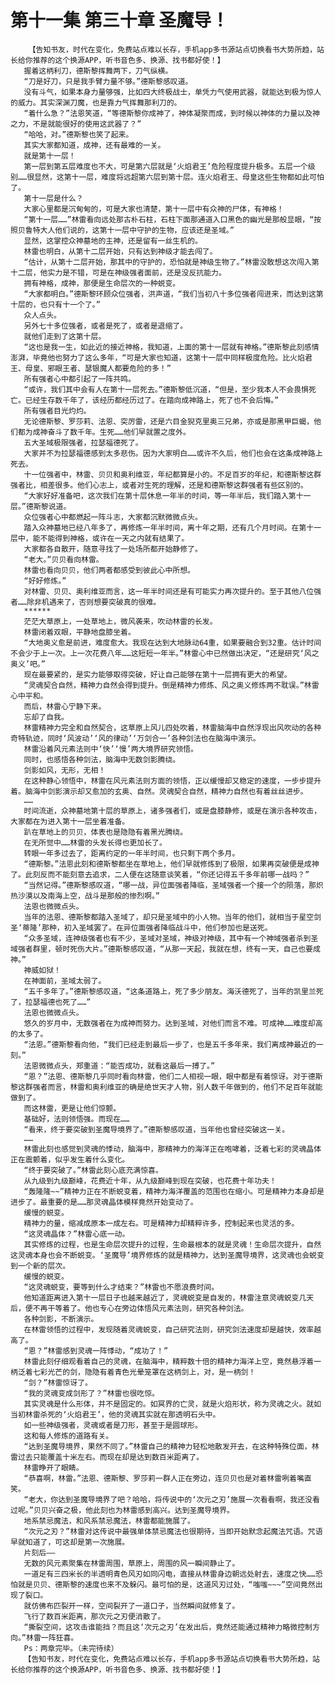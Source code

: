 # 第十一集 第三十章 圣魔导！
        【告知书友，时代在变化，免费站点难以长存，手机app多书源站点切换看书大势所趋，站长给你推荐的这个换源APP，听书音色多、换源、找书都好使！】
       握着这柄利刀，德斯黎挥舞两下，刀气纵横。
       “刀是好刀，只是我手臂力量不够。”德斯黎感叹道。
       没有斗气，如果本身力量够强，比如四大终极战士，单凭力气使用武器，就能达到极为惊人的威力。其实深渊刀魔，也是靠力气挥舞那利刀的。
       “着什么急？”法恩笑道，“等德斯黎你成神了，神体凝聚而成，到时候以神体的力量以及神之力，不是就能很好的使用这武器了？”
       “哈哈，对。”德斯黎也笑了起来。
       其实大家都知道，成神，还有最难的一关。
       就是第十一层！
       第一层到第五层难度也不大，可是第六层就是‘火焰君王’危险程度提升极多。五层一个级别……很显然，这第十一层，难度将远超第六层到第十层。连火焰君王、母皇这些生物都如此可怕了。
       第十一层是什么？
       大家心里都是沉甸甸的，可是大家也清楚，第十一层中有众神的尸体，有神格！
       “第十一层……”林雷看向远处那古朴石柱，石柱下面那通道入口黑色的幽光是那般显眼，“按照贝鲁特大人他们说的，这第十一层中守护的生物，应该还是圣域。”
       显然，这掌控众神墓地的主神，还是留有一丝生机的。
       林雷也明白，从第十二层开始，只有达到神级才能去闯了。
       “估计，从第十二层开始，那其中的守护的，恐怕就是神级生物了。”林雷没敢想这次闯入第十二层，他实力是不错，可是在神级强者面前，还是没反抗能力。
       拥有神格，成神，那便是生命层次的一种蜕变。
       “大家都明白。”德斯黎环顾众位强者，洪声道，“我们当初八十多位强者闯进来，而达到这第十层的，也只有十一个了。”
       众人点头。
       另外七十多位强者，或者是死了，或者是退缩了。
       就他们走到了这第十层。
       “这也是我一生，如此近的接近神格，我知道，上面的第十一层就有神格。”德斯黎此刻感情澎湃，毕竟他也努力了这么多年，“可是大家也知道，这第十一层中同样极度危险。比火焰君王、母皇、邪眼王者、瑟银魔人都要危险的多！”
       所有强者心中都引起了一阵共鸣。
       “或许，我们其中会有人在第十一层死去。”德斯黎低沉道，“但是，至少我本人不会畏惧死亡。已经生存数千年了，该经历都经历过了。在踏向成神路上，死了也不会后悔。”
       所有强者目光灼灼。
       无论德斯黎、罗莎莉、法恩、突厉雷，还是六目金猊克里奥三兄弟，亦或是那黑甲巨蝎，他们都为成神奋斗了数千年。生死……他们早就置之度外。
       五大圣域极限强者，拉瑟福德死了。
       大家并不为拉瑟福德感到太多悲伤。因为大家明白……或许不久后，他们也会在这条成神路上死去。
       十一位强者中，林雷、贝贝和奥利维亚，年纪都算是小的。不足百岁的年纪，和德斯黎这群强者比，相差很多。他们心志上，或者对生死的理解，还是和德斯黎这群强者有些区别的。
       “大家好好准备吧，这次我们在第十层休息一年半的时间，等一年半后，我们踏入第十一层。”德斯黎说道。
       众位强者心中都燃起一阵斗志，大家都沉默微微点头。
       踏入众神墓地已经八年多了，再修炼一年半时间，离十年之期，还有几个月时间。在第十一层中，能不能得到神格，或许在一天之内就有结果了。
       大家都各自散开，随意寻找了一处场所都开始静修了。
       “老大。”贝贝看向林雷。
       林雷也看向贝贝，他们两者都感受到彼此心中所想。
       “好好修炼。”
       对林雷、贝贝、奥利维亚而言，这一年半时间还是有可能实力再次提升的。至于其他八位强者……除非机遇来了，否则想要突破真的很难。
       ******
       茫茫大草原上，一处草地上，微风袭来，吹动林雷的长发。
       林雷闭着双眼，平静地盘膝坐着。
       “大地奥义愈是前进，难度愈大。我现在达到大地脉动64重，如果要融合到32重。估计时间不会少于上一次。上一次花费八年……这短短一年半。”林雷心中已然做出决定，“还是研究‘风之奥义’吧。”
       现在最要紧的，是实力能够取得突破，好让自己能够在第十一层拥有更大的希望。
       “灵魂契合自然，精神力自然会得到提升。倒是精神力修炼、风之奥义修炼两不耽误。”林雷心中平和。
       而后，林雷心宁静下来。
       忘却了自我。
       林雷精神力完全和自然契合，这草原上风儿四处吹着，林雷脑海中自然浮现出风吹动的各种奇特轨迹，同时‘风波动’‘风的律动’‘万剑合一’各种剑法也在脑海中演示。
       林雷沿着风元素法则中‘快’‘慢’两大境界研究领悟。
       同时，也感悟各种剑法，脑海中无数剑影腾绕。
       剑影如风，无形，无相！
       在这种静心领悟中，林雷在风元素法则方面的领悟，正以缓慢却又稳定的速度，一步步提升着。脑海中剑影演示却又愈加的玄奥、自然。灵魂契合自然，精神力自然也有着丝丝进步。
       ……
       时间流逝，众神墓地第十层的草原上，诸多强者们，或是盘膝静修，或是在演示各种攻击，大家都在为进入第十一层坐着准备。
       趴在草地上的贝贝，体表也是隐隐有着黑光腾绕。
       在无所觉中……林雷的头发长得也更加长了。
       转眼一年多过去了，距离约定的一年半时间，也只剩下两个多月。
       “德斯黎。”法恩此刻和德斯黎都坐在草地上，他们早就修炼到了极限，如果再突破便是成神了。此刻反而不能刻意去追求，二人便在这随意谈笑着，“你还记得五千多年前哪一战吗？”
       “当然记得。”德斯黎感叹道，“哪一战，异位面强者降临，圣域强者一个接一个的陨落，那炽热沙漠以及南海上空，战斗是那般的惨烈啊。”
       法恩也微微点头。
       当年的法恩、德斯黎都踏入圣域了，却只是圣域中的小人物。当年的他们，就相当于星空剑圣‘蒂隆’那种，初入圣域罢了。在异位面强者降临战斗中，他们参加也是送死。
       “众多圣域，连神级强者也有不少，圣域对圣域，神级对神级，其中有一个神域强者杀到圣域强者群里，顿时死伤大片。”德斯黎感叹道，“从那一天起，我就在想，终有一天，自己也要成神。”
       神威如狱！
       在神面前，圣域太弱了。
       “五千多年了。”德斯黎感叹道，“这条道路上，死了多少朋友。海沃德死了，当年的凯里兰死了，拉瑟福德也死了……”
       法恩也微微点头。
       悠久的岁月中，无数强者在为成神而努力。达到圣域，对他们而言不难。可成神……难度却高的太多了。
       “法恩。”德斯黎看向他，“我们已经走到最后一步了，也是五千多年来，我们离成神最近的一刻。”
       法恩微微点头，郑重道：“能否成功，就看这最后一搏了。”
       “恩？”法恩、德斯黎几乎同时看向林雷，他们二人相视一眼，眼中都是有着惊讶。对于德斯黎这群强者而言，林雷和奥利维亚的确是绝世天才人物，别人数千年做到的，他们不足百年就能做到了。
       而这林雷，更是让他们惊颤。
       基础好，法则领悟强。而现在……
       “看来，终于要突破到圣魔导境界了。”德斯黎感叹道，当年他也曾经突破这一关。
       ……
       林雷此刻也感觉到灵魂的悸动，脑海中，那精神力的海洋正在咆哮着，泛着七彩的灵魂晶体正在震颤着，似乎发生着什么变化。
       “终于要突破了。”林雷此刻心底充满惊喜。
       从九级到九级巅峰，花费近十年，从九级巅峰到现在突破，也花费十年功夫！
       “轰隆隆~~”精神力正在不断蜕变着，精神力海洋覆盖的范围也在缩小。可是精神力本身却是进步了。最重要的是……那灵魂晶体模样竟然开始变动了。
       缓慢的蜕变。
       精神力的量，缩减成原本一成左右。可是精神力却精粹许多，控制起来也灵活的多。
       “这灵魂晶体？”林雷心底一动。
       其实修炼的过程，也是生命层次提升的过程，生命最根本的就是灵魂！生命层次提升，自然这灵魂本身也会不断蜕变。‘圣魔导’境界修炼的就是精神力，达到圣魔导境界，这灵魂也会蜕变到一个新的层次。
       缓慢的蜕变。
       “这灵魂蜕变，要等到什么才结束？”林雷也不愿浪费时间。
       他知道距离进入第十一层日子也越来越近了，灵魂蜕变是自发的，林雷注意灵魂蜕变几天后，便不再干等着了。他也专心在旁边体悟风元素法则，研究各种剑法。
       各种剑影，不断演示。
       在林雷领悟的过程中，发现随着灵魂蜕变，自己研究法则，研究剑法速度却是越快，效率越高了。
       “恩？”林雷感到灵魂一阵悸动，“成功了！”
       林雷此刻仔细观看着自己的灵魂，在脑海中，精粹数十倍的精神力海洋上空，竟然悬浮着一柄泛着七彩光芒的剑，隐隐有着青色光晕笼罩在这柄剑上，对，是一柄剑！
       “剑？”林雷惊讶了。
       “我的灵魂变成剑形了？”林雷也很吃惊。
       其实灵魂是什么形体，并不是固定的。如冥界的亡灵，就是火焰形状，称为灵魂之火。就如当初林雷杀死的‘火焰君王’，他的灵魂其实就在那透明石头中。
       如一些神级强者，灵魂或者是刀形，甚至于是圆球形。
       这和每人修炼的道路有关。
       “达到圣魔导境界，果然不同了。”林雷自己的精神力轻松地散发开去，在这种特殊位面，林雷过去只能覆盖十米左右。而现在却是达到数百米距离了。
       林雷睁开了眼睛。
       “恭喜啊，林雷。”法恩、德斯黎、罗莎莉一群人正在旁边，连贝贝也是对着林雷咧着嘴直笑。
       “老大，你达到圣魔导境界了吧？哈哈，将传说中的‘次元之刃’施展一次看看啊，我还没看过呢。”贝贝兴奋之极，他此刻也为林雷感到高兴。达到圣魔导境界。
       地系禁忌魔法，和风系禁忌魔法，林雷都能施展了。
       “次元之刃？”林雷对这传说中最强单体禁忌魔法也很期待，当即开始默念起魔法咒语。咒语早就知道了，可这却是第一次施展。
       片刻后——
       无数的风元素聚集在林雷周围，草原上，周围的风一瞬间静止了。
       一道足有三四米长的半透明青色风刃如同闪电，直接从林雷身边朝远处射去，速度之快……恐怕就是贝贝、德斯黎的速度也来不及躲闪。最可怕的是，这道风刃过处，“嗤嗤~~~”空间竟然出现了裂口。
       就仿佛布匹裂开一样，空间裂开了一道口子，当然瞬间就修复了。
       飞行了数百米距离，那次元之刃便消散了。
       “撕裂空间，这攻击谁能挡？而且这‘次元之刃’在发出后，竟然还能通过精神力略微控制方向。”林雷一阵狂喜。
       Ps：两章完毕。（未完待续）
       【告知书友，时代在变化，免费站点难以长存，手机app多书源站点切换看书大势所趋，站长给你推荐的这个换源APP，听书音色多、换源、找书都好使！】
